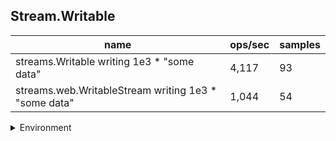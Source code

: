 ## Stream.Writable

|name|ops/sec|samples|
|-|-|-|
|streams.Writable writing 1e3 * "some data"|4,117|93|
|streams.web.WritableStream writing 1e3 * "some data"|1,044|54|


<details>
<summary>Environment</summary>

* __Machine:__ linux x64 | 4 vCPUs | 7.6GB Mem
* __Run:__ Tue Nov 07 2023 23:32:38 GMT+0000 (Coordinated Universal Time)
</details>

<!--
{"environment":{"platform":"linux","arch":"x64","cpus":4,"totalMemory":7.6085662841796875},"benchmarks":[{"name":"streams.Writable writing 1e3 * \"some data\"","opsSec":4116.606372404872,"samples":4},{"name":"streams.web.WritableStream writing 1e3 * \"some data\"","opsSec":1044.1136032353152,"samples":3}]}-->
